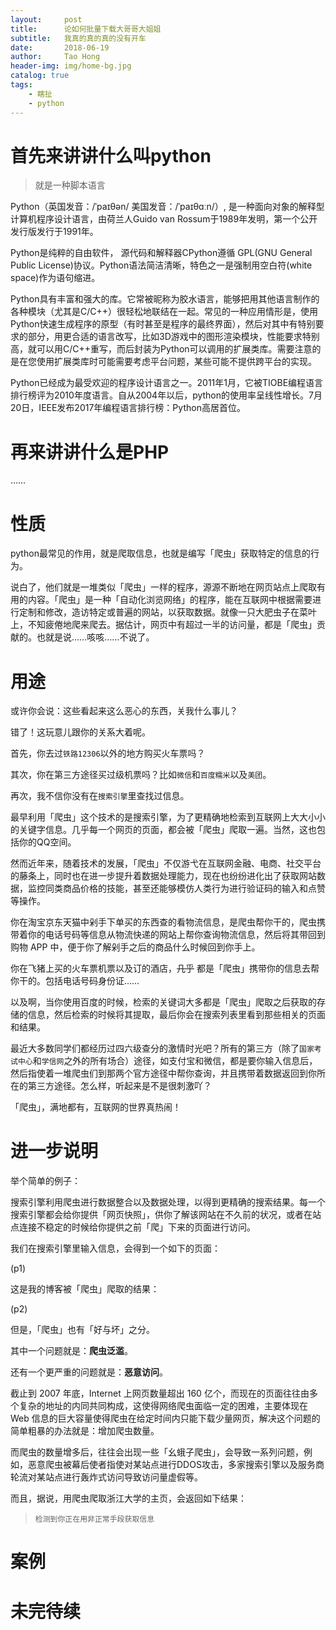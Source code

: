 ```yaml
---
layout:     post
title:      论如何批量下载大哥哥大姐姐
subtitle:   我真的真的真的没有开车
date:       2018-06-19
author:     Tao Hong
header-img: img/home-bg.jpg
catalog: true
tags:
    - 瞎扯
    - python
---
```

# 首先来讲讲什么叫python
> 就是一种脚本语言

Python（英国发音：/ˈpaɪθən/ 美国发音：/ˈpaɪθɑːn/）, 是一种面向对象的解释型计算机程序设计语言，由荷兰人Guido van Rossum于1989年发明，第一个公开发行版发行于1991年。

Python是纯粹的自由软件， 源代码和解释器CPython遵循 GPL(GNU General Public License)协议。Python语法简洁清晰，特色之一是强制用空白符(white space)作为语句缩进。

Python具有丰富和强大的库。它常被昵称为胶水语言，能够把用其他语言制作的各种模块（尤其是C/C++）很轻松地联结在一起。常见的一种应用情形是，使用Python快速生成程序的原型（有时甚至是程序的最终界面），然后对其中有特别要求的部分，用更合适的语言改写，比如3D游戏中的图形渲染模块，性能要求特别高，就可以用C/C++重写，而后封装为Python可以调用的扩展类库。需要注意的是在您使用扩展类库时可能需要考虑平台问题，某些可能不提供跨平台的实现。

Python已经成为最受欢迎的程序设计语言之一。2011年1月，它被TIOBE编程语言排行榜评为2010年度语言。自从2004年以后，python的使用率呈线性增长。7月20日，IEEE发布2017年编程语言排行榜：Python高居首位。

# 再来讲讲什么是PHP

……

# 性质

python最常见的作用，就是爬取信息，也就是编写「爬虫」获取特定的信息的行为。

说白了，他们就是一堆类似「爬虫」一样的程序，源源不断地在网页站点上爬取有用的内容。「爬虫」是一种「自动化浏览网络」的程序，能在互联网中根据需要进行定制和修改，造访特定或普遍的网站，以获取数据。就像一只大肥虫子在菜叶上，不知疲倦地爬来爬去。据估计，网页中有超过一半的访问量，都是「爬虫」贡献的。也就是说……咳咳……不说了。

# 用途

或许你会说：这些看起来这么恶心的东西，关我什么事儿？

错了！这玩意儿跟你的关系大着呢。

首先，你去过`铁路12306`以外的地方购买火车票吗？

其次，你在第三方途径买过级机票吗？比如`微信`和`百度糯米`以及`美团`。

再次，我不信你没有在`搜索引擎`里查找过信息。

最早利用「爬虫」这个技术的是搜索引擎，为了更精确地检索到互联网上大大小小的关键字信息。几乎每一个网页的页面，都会被「爬虫」爬取一遍。当然，这也包括你的QQ空间。

然而近年来，随着技术的发展，「爬虫」不仅游弋在互联网金融、电商、社交平台的藤条上，同时也在进一步提升着数据处理能力，现在也纷纷进化出了获取网站数据，监控同类商品价格的技能，甚至还能够模仿人类行为进行验证码的输入和点赞等操作。

你在淘宝京东天猫中剁手下单买的东西查的看物流信息，是爬虫帮你干的，爬虫携带着你的电话号码等信息从物流快递的网站上帮你查询物流信息，然后将其带回到购物 APP 中，便于你了解剁手之后的商品什么时候回到你手上。

你在飞猪上买的火车票机票以及订的酒店，~~几乎~~ 都是「爬虫」携带你的信息去帮你干的。包括电话号码身份证……

以及啊，当你使用百度的时候，检索的关键词大多都是「爬虫」爬取之后获取的存储的信息，然后检索的时候将其提取，最后你会在搜索列表里看到那些相关的页面和结果。

最近大多数同学们都经历过四六级查分的激情时光吧？所有的第三方（除了`国家考试中心`和`学信网`之外的所有场合）途径，如支付宝和微信，都是要你输入信息后，然后指使着一堆爬虫们到那两个官方途径中帮你查询，并且携带着数据返回到你所在的第三方途径。怎么样，听起来是不是很刺激吖？

「爬虫」，满地都有，互联网的世界真热闹！

# 进一步说明

举个简单的例子：

搜索引擎利用爬虫进行数据整合以及数据处理，以得到更精确的搜索结果。每一个搜索引擎都会给你提供「网页快照」，供你了解该网站在不久前的状况，或者在站点连接不稳定的时候给你提供之前「爬」下来的页面进行访问。

我们在搜索引擎里输入信息，会得到一个如下的页面：

(p1)

这是我的博客被「爬虫」爬取的结果：

(p2)

但是，「爬虫」也有「好与坏」之分。

其中一个问题就是：**爬虫泛滥**。

还有一个更严重的问题就是：**恶意访问**。

截止到 2007 年底，Internet 上网页数量超出 160 亿个，而现在的页面往往由多个复杂的地址的内同共同构成，这使得网络爬虫面临一定的困难，主要体现在 Web 信息的巨大容量使得爬虫在给定时间内只能下载少量网页，解决这个问题的简单粗暴的办法就是：增加爬虫数量。

而爬虫的数量增多后，往往会出现一些「幺蛾子爬虫」，会导致一系列问题，例如，恶意爬虫被幕后使者指使对某站点进行DDOS攻击，多家搜索引擎以及服务商轮流对某站点进行轰炸式访问导致访问量虚假等。

而且，据说，用爬虫爬取浙江大学的主页，会返回如下结果：

> `检测到你正在用非正常手段获取信息`

# 案例



# 未完待续